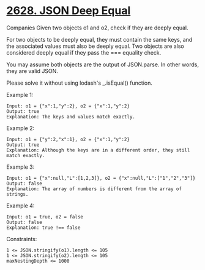 # [2628. JSON Deep Equal](https://leetcode.com/problems/json-deep-equal)

Companies
Given two objects o1 and o2, check if they are deeply equal.

For two objects to be deeply equal, they must contain the same keys, and the associated values must also be deeply equal. Two objects are also considered deeply equal if they pass the === equality check.

You may assume both objects are the output of JSON.parse. In other words, they are valid JSON.

Please solve it without using lodash's _.isEqual() function.

 

Example 1:
```
Input: o1 = {"x":1,"y":2}, o2 = {"x":1,"y":2}
Output: true
Explanation: The keys and values match exactly.
```
Example 2:
```
Input: o1 = {"y":2,"x":1}, o2 = {"x":1,"y":2}
Output: true
Explanation: Although the keys are in a different order, they still match exactly.
```
Example 3:
```
Input: o1 = {"x":null,"L":[1,2,3]}, o2 = {"x":null,"L":["1","2","3"]}
Output: false
Explanation: The array of numbers is different from the array of strings.
```
Example 4:
```
Input: o1 = true, o2 = false
Output: false
Explanation: true !== false
```

Constraints:
```
1 <= JSON.stringify(o1).length <= 105
1 <= JSON.stringify(o2).length <= 105
maxNestingDepth <= 1000
```